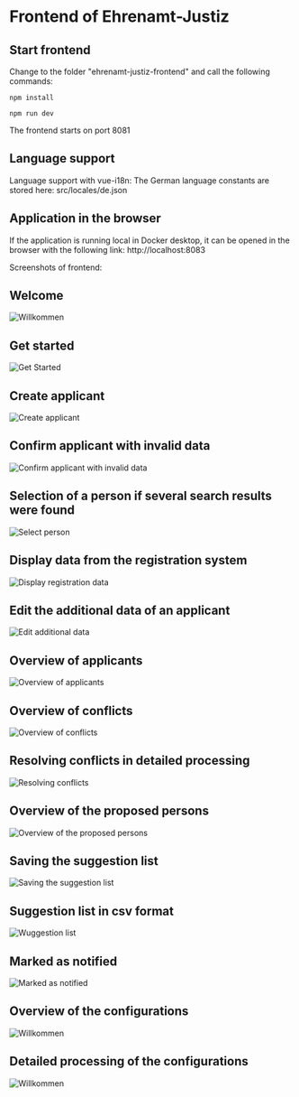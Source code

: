 # Frontend of Ehrenamt-Justiz

## Start frontend

Change to the folder "ehrenamt-justiz-frontend" and call the following commands:

```
npm install

npm run dev
```

The frontend starts on port 8081

## Language support

Language support with vue-i18n: The German language constants are stored here: src/locales/de.json

## Application in the browser

If the application is running local in Docker desktop, it can be opened in the browser with the following link: http://localhost:8083

Screenshots of frontend:

## Welcome

<p>
    <img src="../docs/images/EJ_01_Willkommen.PNG"  alt="Willkommen"/>
</p>

## Get started

<p>
    <img src="../docs/images/EJ_02_GetStarted.PNG"  alt="Get Started"/>
</p>

## Create applicant

<p>
    <img src="../docs/images/EJ_03_BewerbungErstellen.PNG"  alt="Create applicant"/>
</p>

## Confirm applicant with invalid data

<p>
    <img src="../docs/images/EJ_03_01_BewerbungErstellenInvalideDatensaetze.PNG"  alt="Confirm applicant with invalid data"/>
</p>

## Selection of a person if several search results were found

<p>
    <img src="../docs/images/EJ_04_BewerbungErstellenAuswahlPerson.PNG"  alt="Select person"/>
</p>

## Display data from the registration system

<p>
    <img src="../docs/images/EJ_05_BewerbungBearbeitenAusEWO.PNG"  alt="Display registration data"/>
</p>

## Edit the additional data of an applicant

<p>
    <img src="../docs/images/EJ_06_BewerbungBearbeitenZusatzangaben.PNG"  alt="Edit additional data"/>
</p>

## Overview of applicants

<p>
    <img src="../docs/images/EJ_07_BewerbungenUebersicht.PNG"  alt="Overview of applicants"/>
</p>

## Overview of conflicts

<p>
    <img src="../docs/images/EJ_08_KonflikteUebersicht.PNG"  alt="Overview of conflicts"/>
</p>

## Resolving conflicts in detailed processing

<p>
    <img src="../docs/images/EJ_09_KonflikteLoesen.PNG"  alt="Resolving conflicts"/>
</p>

## Overview of the proposed persons

<p>
    <img src="../docs/images/EJ_10_VorschlaegeUebersicht.PNG"  alt="Overview of the proposed persons"/>
</p>

## Saving the suggestion list

<p>
    <img src="../docs/images/EJ_12_VorschlagslisteSpeichern.PNG"  alt="Saving the suggestion list"/>
</p>

## Suggestion list in csv format

<p>
    <img src="../docs/images/EJ_11_VorschlagslisteCSV.PNG"  alt="Wuggestion list"/>
</p>

## Marked as notified

<p>
    <img src="../docs/images/EJ_13_AlsBenachrichtigtMarkieren.PNG"  alt="Marked as notified"/>
</p>

## Overview of the configurations

<p>
    <img src="../docs/images/EJ_22_KonfigurationUebersicht.PNG"  alt="Willkommen"/>
</p>

## Detailed processing of the configurations

<p>
    <img src="../docs/images/EJ_21_KonfigurationBearbeiten.PNG"  alt="Willkommen"/>
</p>

